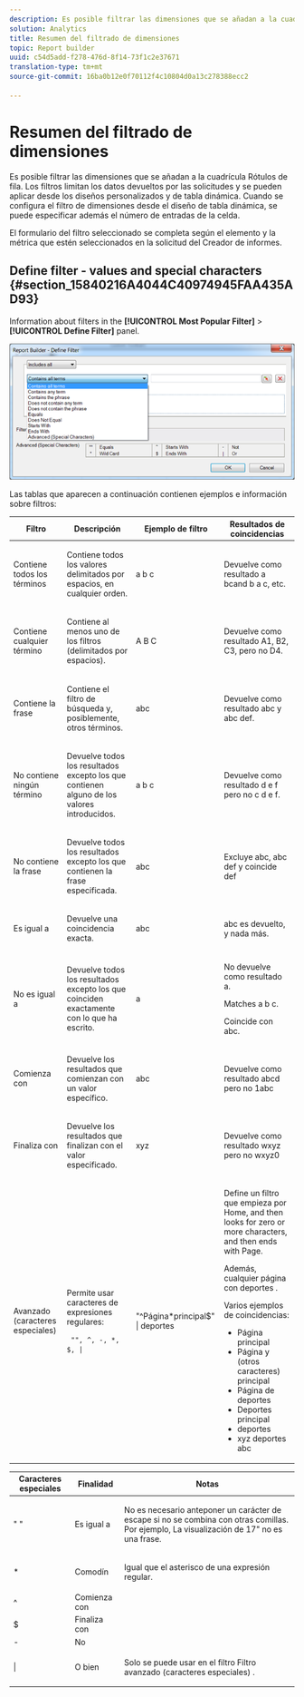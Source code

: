 ```yaml
---
description: Es posible filtrar las dimensiones que se añadan a la cuadrícula Rótulos de fila. Los filtros limitan los datos devueltos por las solicitudes y se pueden aplicar desde los diseños personalizados y de tabla dinámica. Cuando se configura el filtro de dimensiones desde el diseño de tabla dinámica, se puede especificar además el número de entradas de la celda.
solution: Analytics
title: Resumen del filtrado de dimensiones
topic: Report builder
uuid: c54d5add-f278-476d-8f14-73f1c2e37671
translation-type: tm+mt
source-git-commit: 16ba0b12e0f70112f4c10804d0a13c278388ecc2

---
```



# Resumen del filtrado de dimensiones

Es posible filtrar las dimensiones que se añadan a la cuadrícula Rótulos de fila. Los filtros limitan los datos devueltos por las solicitudes y se pueden aplicar desde los diseños personalizados y de tabla dinámica. Cuando se configura el filtro de dimensiones desde el diseño de tabla dinámica, se puede especificar además el número de entradas de la celda.

El formulario del filtro seleccionado se completa según el elemento y la métrica que estén seleccionados en la solicitud del Creador de informes.

## Define filter - values and special characters {#section_15840216A4044C40974945FAA435AD93}

Information about filters in the **[!UICONTROL Most Popular Filter]** &gt; **[!UICONTROL Define Filter]** panel.

![](assets/define_filter.png)

Las tablas que aparecen a continuación contienen ejemplos e información sobre filtros:

<table id="table_8AC3A26FF02143DBA949B30F2A46CF11"> 
 <thead> 
  <tr> 
   <th colname="col1" class="entry"> Filtro </th> 
   <th colname="col02" class="entry"> Descripción </th> 
   <th colname="col2" class="entry"> Ejemplo de filtro </th> 
   <th colname="col3" class="entry"> Resultados de coincidencias </th> 
  </tr> 
 </thead>
 <tbody> 
  <tr> 
   <td colname="col1"> <p>Contiene todos los términos </p> </td> 
   <td colname="col02"> <p>Contiene todos los valores delimitados por espacios, en cualquier orden. </p> </td> 
   <td colname="col2"> <p>a b c </p> </td> 
   <td colname="col3"> <p>Devuelve como resultado <span class="term"> a b</span>cand <span class="term"> b a c</span>, etc. </p> </td> 
  </tr> 
  <tr> 
   <td colname="col1"> <p>Contiene cualquier término </p> </td> 
   <td colname="col02"> <p>Contiene al menos uno de los filtros (delimitados por espacios). </p> </td> 
   <td colname="col2"> <p>A B C </p> </td> 
   <td colname="col3"> <p>Devuelve como resultado <span class="term"> A1</span>, <span class="term"> B2</span>, <span class="term"> C3</span>, pero no <span class="term"> D4</span>. </p> </td> 
  </tr> 
  <tr> 
   <td colname="col1"> <p>Contiene la frase </p> </td> 
   <td colname="col02"> <p>Contiene el filtro de búsqueda y, posiblemente, otros términos. </p> </td> 
   <td colname="col2"> <p>abc </p> </td> 
   <td colname="col3"> <p>Devuelve como resultado <span class="term"> abc</span> y <span class="term"> abc def</span>. </p> </td> 
  </tr> 
  <tr> 
   <td colname="col1"> <p>No contiene ningún término </p> </td> 
   <td colname="col02"> <p>Devuelve todos los resultados excepto los que contienen alguno de los valores introducidos. </p> </td> 
   <td colname="col2"> <p>a b c </p> </td> 
   <td colname="col3"> <p>Devuelve como resultado <span class="term"> d e f</span> pero no <span class="term"> c d e f</span>. </p> </td> 
  </tr> 
  <tr> 
   <td colname="col1"> <p>No contiene la frase </p> </td> 
   <td colname="col02"> <p>Devuelve todos los resultados excepto los que contienen la frase especificada. </p> </td> 
   <td colname="col2"> <p>abc </p> </td> 
   <td colname="col3"> <p>Excluye <span class="term"> abc</span>, <span class="term"> abc def</span> y coincide <span class="term"> def</span> </p> </td> 
  </tr> 
  <tr> 
   <td colname="col1"> <p>Es igual a </p> </td> 
   <td colname="col02"> <p>Devuelve una coincidencia exacta. </p> </td> 
   <td colname="col2"> <p>abc </p> </td> 
   <td colname="col3"> <p> <span class="term"> abc</span> es devuelto, y nada más. </p> </td> 
  </tr> 
  <tr> 
   <td colname="col1"> <p>No es igual a </p> </td> 
   <td colname="col02"> <p>Devuelve todos los resultados excepto los que coinciden exactamente con lo que ha escrito. </p> </td> 
   <td colname="col2"> <p>a </p> </td> 
   <td colname="col3"> <p>No devuelve como resultado <span class="term"> a</span>. </p> <p>Matches <span class="term"> a b c</span>. </p> <p>Coincide con <span class="term"> abc</span>. </p> </td> 
  </tr> 
  <tr> 
   <td colname="col1"> <p>Comienza con </p> </td> 
   <td colname="col02"> <p>Devuelve los resultados que comienzan con un valor específico. </p> </td> 
   <td colname="col2"> <p>abc </p> </td> 
   <td colname="col3"> <p>Devuelve como resultado <span class="term"> abcd</span> pero no <span class="term"> 1abc</span> </p> </td> 
  </tr> 
  <tr> 
   <td colname="col1"> <p>Finaliza con </p> </td> 
   <td colname="col02"> <p>Devuelve los resultados que finalizan con el valor especificado. </p> </td> 
   <td colname="col2"> <p>xyz </p> </td> 
   <td colname="col3"> <p>Devuelve como resultado <span class="term"> wxyz</span> pero no <span class="term"> wxyz0</span> </p> </td> 
  </tr> 
  <tr> 
   <td colname="col1"> <p>Avanzado (caracteres especiales) </p> </td> 
   <td colname="col02"> <p>Permite usar caracteres de expresiones regulares: </p> <p> <code> "", ^, -, *, $, | </code> </p> </td> 
   <td colname="col2"> <p>"^Página*principal$" | deportes </p> </td> 
   <td colname="col3"> <p> Define un filtro que empieza por <span class="term"> Home</span>, and then looks for zero or more characters, and then ends with <span class="term"> Page</span>. </p> <p>Además, cualquier página con <span class="term"> deportes</span> . </p> <p>Varios ejemplos de coincidencias: </p> 
    <ul id="ul_72D76C5AFEAF405E8A0E4E3C604D10AE"> 
     <li id="li_4D490059B667450DA8A0103167C7B391">Página principal </li> 
     <li id="li_1351619156274092AEB2771D882AD357">Página y (otros caracteres) principal </li> 
     <li id="li_940EAA99A8CF49308E8471065EB317B1">Página de deportes </li> 
     <li id="li_50A895F14A454BE9BF06EE0F07F99B3B">Deportes principal </li> 
     <li id="li_F3CE0D07941D4C2485D2DE0B73E00677">deportes </li> 
     <li id="li_E84C15C061824A5D922D9900392F2996">xyz deportes abc </li> 
    </ul> </td> 
  </tr> 
 </tbody> 
</table>

<table id="table_8BBB06C8860745DEA41B39673699DC0F"> 
 <thead> 
  <tr> 
   <th colname="col1" class="entry"> Caracteres especiales </th> 
   <th colname="col2" class="entry"> Finalidad </th> 
   <th colname="col3" class="entry"> Notas </th> 
  </tr> 
 </thead>
 <tbody> 
  <tr> 
   <td colname="col1"> " " </td> 
   <td colname="col2"> Es igual a </td> 
   <td colname="col3"> <p>No es necesario anteponer un carácter de escape si no se combina con otras comillas. Por ejemplo, La visualización <span class="term"> de</span> 17" no es una frase. </p> </td> 
  </tr> 
  <tr> 
   <td colname="col1"> * </td> 
   <td colname="col2"> Comodín </td> 
   <td colname="col3"> <p>Igual que el asterisco de una expresión regular. </p> </td> 
  </tr> 
  <tr> 
   <td colname="col1"> ^ </td> 
   <td colname="col2"> Comienza con </td> 
   <td colname="col3"> </td> 
  </tr> 
  <tr> 
   <td colname="col1"> $ </td> 
   <td colname="col2"> Finaliza con </td> 
   <td colname="col3"> </td> 
  </tr> 
  <tr> 
   <td colname="col1"> - </td> 
   <td colname="col2"> No </td> 
   <td colname="col3"> </td> 
  </tr> 
  <tr> 
   <td colname="col1"> | </td> 
   <td colname="col2"> O bien </td> 
   <td colname="col3"> <p>Solo se puede usar en el filtro <span class="term"> Filtro avanzado (caracteres especiales)</span> . </p> </td> 
  </tr> 
 </tbody> 
</table>
